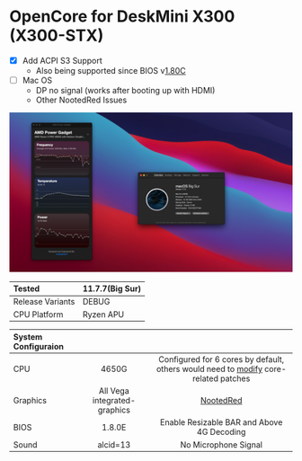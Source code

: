 # OpenCore for DeskMini X300 (X300-STX)

- [x] Add ACPI S3 Support  
    - Also being supported since BIOS v[1.80C](https://www.asrock.com/nettop/AMD/DeskMini%20X300%20Series/index.asp#BIOS)
- [ ] Mac OS
    - DP no signal (works after booting up with HDMI)
    - Other NootedRed Issues
 
![MacOS](Progress.png)

|Tested|11.7.7(Big Sur)|
|:-|-|
|Release Variants|DEBUG|
|CPU Platform|Ryzen APU|

|System Configuraion|||
|:-|:-:|:-:|
|CPU|4650G|Configured for 6 cores by default, others would need to [modify](https://dortania.github.io/OpenCore-Install-Guide/AMD/zen.html#patch-2) core-related patches|
|Graphics|All Vega integrated-graphics|[NootedRed](https://github.com/NootInc/NootedRed)|
|BIOS|1.8.0E|Enable Resizable BAR and Above 4G Decoding|
|Sound|alcid=13|No Microphone Signal|

